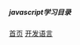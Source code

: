 ##### javascript学习目录


[首页](../../README.md)  [开发语言](../developmentLanguage/developmentLanguage.md)
